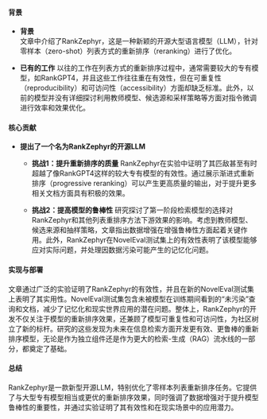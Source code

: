 #### 背景
- **背景**       
    文章中介绍了RankZephyr，这是一种新颖的开源大型语言模型（LLM），针对零样本（zero-shot）列表方式的重新排序（reranking）进行了优化。

- **已有的工作**
    以往的工作在列表方式的重新排序过程中，通常需要较大的专有模型，如RankGPT4，并且这些工作往往重在有效性，但在可重复性（reproducibility）和可访问性（accessibility）方面却缺乏标准。此外，以前的模型并没有详细探讨利用教师模型、候选源和采样策略等方面对指令微调进行效率和效果优化。

#### 核心贡献
- **提出了一个名为RankZephyr的开源LLM**
    - **挑战1：提升重新排序的质量**
        RankZephyr在实验中证明了其匹敌甚至有时超越了像RankGPT4这样的较大专有模型的有效性。通过展示渐进式重新排序（progressive reranking）可以产生更高质量的输出，对于提升更多相关文档方面具有积极的效果。

    - **挑战2：提高模型的鲁棒性**
        研究探讨了第一阶段检索模型的选择对RankZephyr和其他列表重排序方法下游效果的影响。考虑到教师模型、候选来源和抽样策略，文章指出数据增强在增强鲁棒性方面起着关键作用。此外，RankZephyr在NovelEval测试集上的有效性表明了该模型能够应对实际问题，并处理因数据污染可能产生的记忆化问题。

#### 实现与部署
文章通过广泛的实验证明了RankZephyr的有效性，并且在新的NovelEval测试集上表明了其实用性。NovelEval测试集包含未被模型在训练期间看到的“未污染”查询和文档，减少了记忆化和现实世界应用的潜在问题。整体上，RankZephyr的开发不仅关注于模型的重新排序效果，还兼顾了模型可重复性和可访问性，为社区树立了新的标杆。研究的这些发现为未来在信息检索方面开发更有效、更鲁棒的重新排序模型，无论是作为独立组件还是作为更大的检索-生成（RAG）流水线的一部分，都奠定了基础。

#### 总结
RankZephyr是一款新型开源LLM，特别优化了零样本列表重新排序任务。它提供了与大型专有模型相当或更优的重新排序效果，同时强调了数据增强对于提升模型鲁棒性的重要性，并通过实验证明了其有效性和在现实场景中的应用潜力。